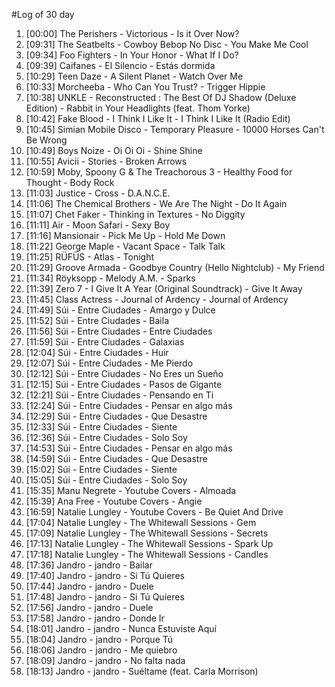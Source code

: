 #Log of 30 day

1. [00:00] The Perishers - Victorious - Is it Over Now?
1. [09:31] The Seatbelts - Cowboy Bebop No Disc - You Make Me Cool
1. [09:34] Foo Fighters - In Your Honor - What If I Do?
1. [09:39] Caifanes - El Silencio - Estás dormida
1. [10:29] Teen Daze - A Silent Planet - Watch Over Me
1. [10:33] Morcheeba - Who Can You Trust? - Trigger Hippie
1. [10:38] UNKLE - Reconstructed : The Best Of DJ Shadow (Deluxe Edition) - Rabbit in Your Headlights (feat. Thom Yorke)
1. [10:42] Fake Blood - I Think I Like It - I Think I Like It (Radio Edit)
1. [10:45] Simian Mobile Disco - Temporary Pleasure - 10000 Horses Can't Be Wrong
1. [10:49] Boys Noize - Oi Oi Oi - Shine Shine
1. [10:55] Avicii - Stories - Broken Arrows
1. [10:59] Moby, Spoony G & The Treachorous 3 - Healthy Food for Thought - Body Rock
1. [11:03] Justice - Cross - D.A.N.C.E.
1. [11:06] The Chemical Brothers - We Are The Night - Do It Again
1. [11:07] Chet Faker - Thinking in Textures - No Diggity
1. [11:11] Air - Moon Safari - Sexy Boy
1. [11:16] Mansionair - Pick Me Up - Hold Me Down
1. [11:22] George Maple - Vacant Space - Talk Talk
1. [11:25] RÜFÜS - Atlas - Tonight
1. [11:29] Groove Armada - Goodbye Country (Hello Nightclub) - My Friend
1. [11:34] Röyksopp - Melody A.M. - Sparks
1. [11:39] Zero 7 - I Give It A Year (Original Soundtrack) - Give It Away
1. [11:45] Class Actress - Journal of Ardency - Journal of Ardency
1. [11:49] Súi - Entre Ciudades - Amargo y Dulce
1. [11:52] Súi - Entre Ciudades - Baila
1. [11:56] Súi - Entre Ciudades - Entre Ciudades
1. [11:59] Súi - Entre Ciudades - Galaxias
1. [12:04] Súi - Entre Ciudades - Huir
1. [12:07] Súi - Entre Ciudades - Me Pierdo
1. [12:12] Súi - Entre Ciudades - No Eres un Sueño
1. [12:15] Súi - Entre Ciudades - Pasos de Gigante
1. [12:21] Súi - Entre Ciudades - Pensando en Ti
1. [12:24] Súi - Entre Ciudades - Pensar en algo más
1. [12:29] Súi - Entre Ciudades - Que Desastre
1. [12:33] Súi - Entre Ciudades - Siente
1. [12:36] Súi - Entre Ciudades - Solo Soy
1. [14:53] Súi - Entre Ciudades - Pensar en algo más
1. [14:59] Súi - Entre Ciudades - Que Desastre
1. [15:02] Súi - Entre Ciudades - Siente
1. [15:05] Súi - Entre Ciudades - Solo Soy
1. [15:35] Manu Negrete - Youtube Covers - Almoada
1. [15:39] Ana Free - Youtube Covers - Angie
1. [16:59] Natalie Lungley - Youtube Covers - Be Quiet And Drive
1. [17:04] Natalie Lungley - The Whitewall Sessions - Gem
1. [17:09] Natalie Lungley - The Whitewall Sessions - Secrets
1. [17:13] Natalie Lungley - The Whitewall Sessions - Spark Up
1. [17:18] Natalie Lungley - The Whitewall Sessions - Candles
1. [17:36] Jandro - jandro - Bailar
1. [17:40] Jandro - jandro - Si Tú Quieres
1. [17:44] Jandro - jandro - Duele
1. [17:48] Jandro - jandro - Si Tú Quieres
1. [17:56] Jandro - jandro - Duele
1. [17:58] Jandro - jandro - Donde Ir
1. [18:01] Jandro - jandro - Nunca Estuviste Aquí
1. [18:04] Jandro - jandro - Porque Tú
1. [18:06] Jandro - jandro - Me quiebro
1. [18:09] Jandro - jandro - No falta nada
1. [18:13] Jandro - jandro - Suéltame (feat. Carla Morrison)
